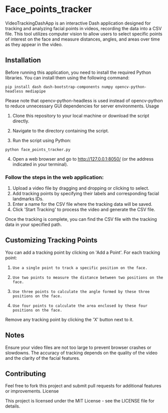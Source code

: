 # Face_points_tracker

VideoTrackingDashApp is an interactive Dash application designed for tracking and analyzing facial points in videos, recording the data into a CSV file. This tool utilizes computer vision to allow users to select specific points of interest on the face and measure distances, angles, and areas over time as they appear in the video.
## Installation

Before running this application, you need to install the required Python libraries. You can install them using the following command:


`pip install dash dash-bootstrap-components numpy opencv-python-headless mediapipe`

Please note that opencv-python-headless is used instead of opencv-python to reduce unnecessary GUI dependencies for server environments.
Usage

1. Clone this repository to your local machine or download the script directly.

2. Navigate to the directory containing the script.

3. Run the script using Python:

`python face_points_tracker.py`

4. Open a web browser and go to http://127.0.0.1:8050/ (or the address indicated in your terminal).

### Follow the steps in the web application:
1. Upload a video file by dragging and dropping or clicking to select.
2. Add tracking points by specifying their labels and corresponding facial landmarks IDs.
3. Enter a name for the CSV file where the tracking data will be saved.
4. Click 'Start Tracking' to process the video and generate the CSV file.

Once the tracking is complete, you can find the CSV file with the tracking data in your specified path.

## Customizing Tracking Points

You can add a tracking point by clicking on 'Add a Point'.
For each tracking point:
1.     Use a single point to track a specific position on the face.
2.     Use two points to measure the distance between two positions on the face.
3.     Use three points to calculate the angle formed by these three positions on the face.
4.     Use four points to calculate the area enclosed by these four positions on the face.
Remove any tracking point by clicking the 'X' button next to it.

## Notes

Ensure your video files are not too large to prevent browser crashes or slowdowns.
The accuracy of tracking depends on the quality of the video and the clarity of the facial features.

## Contributing

Feel free to fork this project and submit pull requests for additional features or improvements.
License

This project is licensed under the MIT License - see the LICENSE file for details.
